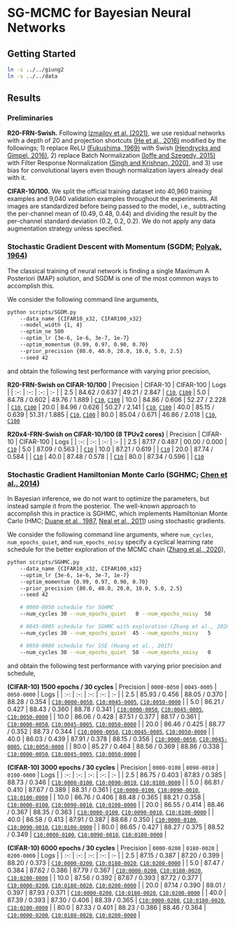 # SG-MCMC for Bayesian Neural Networks

## Getting Started
```bash
ln -s ../../giung2
ln -s ../../data
```

## Results

### Preliminaries

**R20-FRN-Swish.**
Following [Izmailov et al. (2021)](https://arxiv.org/abs/2104.14421), we use residual networks with a depth of 20 and projection shortcuts [(He et al., 2016)](https://arxiv.org/abs/1512.03385) modified by the followings; 1) replace ReLU [(Fukushima, 1969)](https://ieeexplore.ieee.org/document/4082265) with Swish [(Hendrycks and Gimpel, 2016)](https://arxiv.org/abs/1606.08415), 2) replace Batch Normalization [(Ioffe and Szegedy, 2015)](https://arxiv.org/abs/1502.03167) with Filter Response Normalization [(Singh and Krishnan, 2020)](https://arxiv.org/abs/1911.09737), and 3) use bias for convolutional layers even though normalization layers already deal with it.

**CIFAR-10/100.**
We split the official training dataset into 40,960 training examples and 9,040 validation examples throughout the experiments. All images are standardized before being passed to the model, i.e., subtracting the per-channel mean of (0.49, 0.48, 0.44) and dividing the result by the per-channel standard deviation (0.2, 0.2, 0.2). We do not apply any data augmentation strategy unless specified.

### Stochastic Gradient Descent with Momentum (SGDM; [Polyak, 1964](https://www.sciencedirect.com/science/article/abs/pii/0041555364901375))

The classical training of neural network is finding a single Maximum A Posteriori (MAP) solution, and SGDM is one of the most common ways to accomplish this.

We consider the following command line arguments,
```bash
python scripts/SGDM.py
    --data_name {CIFAR10_x32, CIFAR100_x32}
    --model_width {1, 4}
    --optim_ne 500
    --optim_lr {3e-6, 1e-6, 3e-7, 1e-7}
    --optim_momentum {0.99, 0.97, 0.90, 0.70}
    --prior_precision {80.0, 40.0, 20.0, 10.0, 5.0, 2.5}
    --seed 42
```
and obtain the following test performance with varying prior precision,

**R20-FRN-Swish on CIFAR-10/100**
| Precision | CIFAR-10      | CIFAR-100     | Logs |
| :-:       | :-:           | :-:           | :-   |
| 2.5       | 84.62 / 0.637 | 49.21 / 2.847 | [`C10`](./save/CIFAR10_x32/R20-FRN-Swish/SGDM/bs-0080_ne-0500_lr-0.0000030_mo-0.97_pr-00/42/20230203091638.log), [`C100`](./save/CIFAR100_x32/R20-FRN-Swish/SGDM/bs-0080_ne-0500_lr-0.0000010_mo-0.99_pr-00/42/20230203200438.log)
| 5.0       | 84.78 / 0.602 | 49.76 / 1.889 | [`C10`](./save/CIFAR10_x32/R20-FRN-Swish/SGDM/bs-0080_ne-0500_lr-0.0000030_mo-0.97_pr-01/42/20230203092801.log), [`C100`](./save/CIFAR100_x32/R20-FRN-Swish/SGDM/bs-0080_ne-0500_lr-0.0000010_mo-0.99_pr-01/42/20230203200442.log)
| 10.0      | 84.86 / 0.606 | 52.27 / 2.228 | [`C10`](./save/CIFAR10_x32/R20-FRN-Swish/SGDM/bs-0080_ne-0500_lr-0.0000010_mo-0.97_pr-02/42/20230203075155.log), [`C100`](./save/CIFAR100_x32/R20-FRN-Swish/SGDM/bs-0080_ne-0500_lr-0.0000010_mo-0.97_pr-02/42/20230203194716.log)
| 20.0      | 84.96 / 0.626 | 50.27 / 2.141 | [`C10`](./save/CIFAR10_x32/R20-FRN-Swish/SGDM/bs-0080_ne-0500_lr-0.0000030_mo-0.90_pr-03/42/20230203090836.log), [`C100`](./save/CIFAR100_x32/R20-FRN-Swish/SGDM/bs-0080_ne-0500_lr-0.0000030_mo-0.90_pr-03/42/20230203205925.log)
| 40.0      | 85.15 / 0.639 | 51.31 / 1.885 | [`C10`](./save/CIFAR10_x32/R20-FRN-Swish/SGDM/bs-0080_ne-0500_lr-0.0000030_mo-0.70_pr-04/42/20230203084421.log), [`C100`](./save/CIFAR100_x32/R20-FRN-Swish/SGDM/bs-0080_ne-0500_lr-0.0000030_mo-0.70_pr-04/42/20230203204656.log)
| 80.0      | 85.04 / 0.671 | 46.86 / 2.018 | [`C10`](./save/CIFAR10_x32/R20-FRN-Swish/SGDM/bs-0080_ne-0500_lr-0.0000001_mo-0.97_pr-05/42/20230203042552.log), [`C100`](./save/CIFAR100_x32/R20-FRN-Swish/SGDM/bs-0080_ne-0500_lr-0.0000010_mo-0.70_pr-05/42/20230203190726.log)

**R20x4-FRN-Swish on CIFAR-10/100 (8 TPUv2 cores)**
| Precision | CIFAR-10      | CIFAR-100     | Logs |
| :-:       | :-:           | :-:           | :-   |
| 2.5       | 87.17 / 0.487 | 00.00 / 0.000 | [`C10`](./save/CIFAR10_x32/R20x4-FRN-Swish/bs-0080_ne-0500_lr-0.0000030_mo-0.97_pr-00/42/20230205152826.log)
| 5.0       | 87.09 / 0.563 |               | [`C10`](./save/CIFAR10_x32/R20x4-FRN-Swish/bs-0080_ne-0500_lr-0.0000010_mo-0.97_pr-01/42/20230205171157.log)
| 10.0      | 87.21 / 0.619 |               | [`C10`](./save/CIFAR10_x32/R20x4-FRN-Swish/bs-0080_ne-0500_lr-0.0000010_mo-0.90_pr-02/42/20230205084003.log)
| 20.0      | 87.74 / 0.584 |               | [`C10`](./save/CIFAR10_x32/R20x4-FRN-Swish/bs-0080_ne-0500_lr-0.0000030_mo-0.70_pr-03/42/20230205001428.log)
| 40.0      | 87.48 / 0.578 |               | [`C10`](./save/CIFAR10_x32/R20x4-FRN-Swish/bs-0080_ne-0500_lr-0.0000030_mo-0.70_pr-04/42/20230205015539.log)
| 80.0      | 87.34 / 0.596 |               | [`C10`](./save/CIFAR10_x32/R20x4-FRN-Swish/bs-0080_ne-0500_lr-0.0000030_mo-0.70_pr-05/42/20230205033517.log)

### Stochastic Gradient Hamiltonian Monte Carlo (SGHMC; [Chen et al., 2014](https://arxiv.org/abs/1402.4102))

In Bayesian inference, we do not want to optimize the parameters, but instead sample it from the posterior. The well-known approach to accomplish this in practice is SGHMC, which implements Hamiltonian Monte Carlo (HMC; [Duane et al., 1987](https://www.sciencedirect.com/science/article/abs/pii/037026938791197X), [Neal et al., 2011](https://arxiv.org/abs/1206.1901)) using stochastic gradients.

We consider the following command line arguments, where `num_cycles`, `num_epochs_quiet`, and `num_epochs_noisy` specify a cyclical learning rate schedule for the better exploration of the MCMC chain ([Zhang et al., 2020](https://arxiv.org/abs/1902.03932)),
```bash
python scripts/SGHMC.py
    --data_name {CIFAR10_x32, CIFAR100_x32}
    --optim_lr {3e-6, 1e-6, 3e-7, 1e-7}
    --optim_momentum {0.99, 0.97, 0.90, 0.70}
    --prior_precision {80.0, 40.0, 20.0, 10.0, 5.0, 2.5}
    --seed 42

    # 0000-0050 schedule for SGHMC
    --num_cycles 30 --num_epochs_quiet   0 --num_epochs_noisy  50

    # 0045-0005 schedule for SGHMC with exploration (Zhang et al., 2020)
    --num_cycles 30 --num_epochs_quiet  45 --num_epochs_noisy   5

    # 0050-0000 schedule for SSE (Huang et al., 2017)
    --num_cycles 30 --num_epochs_quiet  50 --num_epochs_noisy   0
```
and obtain the following test performance with varying prior precision and schedule,

**(CIFAR-10) 1500 epochs / 30 cycles**
| Precision | `0000-0050`   | `0045-0005`   | `0050-0000`   | Logs |
| :-:       | :-:           | :-:           | :-:           | :-   |
| 2.5       | 85.93 / 0.456 | 88.05 / 0.370 | 88.28 / 0.354 | [`C10:0000-0050`](./save/CIFAR10_x32/R20-FRN-Swish/SGHMC/bs-0080_nc-0030_ne-0000-0050_lr-0.0000003_mo-0.99_pr-00/42/20230205061339.log), [`C10:0045-0005`](./save/CIFAR10_x32/R20-FRN-Swish/SGHMC/bs-0080_nc-0030_ne-0045-0005_lr-0.0000030_mo-0.97_pr-00/42/20230204172708.log), [`C10:0050-0000`](./save/CIFAR10_x32/R20-FRN-Swish/SSE/bs-0080_nc-0030_ne-0050-0000_lr-0.0000030_mo-0.97_pr-00/42/20230206124722.log) |
| 5.0       | 86.21 / 0.427 | 88.43 / 0.360 | 88.78 / 0.341 | [`C10:0000-0050`](./save/CIFAR10_x32/R20-FRN-Swish/SGHMC/bs-0080_nc-0030_ne-0000-0050_lr-0.0000010_mo-0.90_pr-01/42/20230205084120.log), [`C10:0045-0005`](./save/CIFAR10_x32/R20-FRN-Swish/SGHMC/bs-0080_nc-0030_ne-0045-0005_lr-0.0000030_mo-0.90_pr-01/42/20230204164156.log), [`C10:0050-0000`](./save/CIFAR10_x32/R20-FRN-Swish/SSE/bs-0080_nc-0030_ne-0050-0000_lr-0.0000030_mo-0.97_pr-01/42/20230206130909.log) |
| 10.0      | 86.06 / 0.428 | 87.51 / 0.377 | 88.17 / 0.361 | [`C10:0000-0050`](./save/CIFAR10_x32/R20-FRN-Swish/SGHMC/bs-0080_nc-0030_ne-0000-0050_lr-0.0000010_mo-0.90_pr-02/42/20230205093834.log), [`C10:0045-0005`](./save/CIFAR10_x32/R20-FRN-Swish/SGHMC/bs-0080_nc-0030_ne-0045-0005_lr-0.0000003_mo-0.99_pr-02/42/20230204081042.log), [`C10:0050-0000`](./save/CIFAR10_x32/R20-FRN-Swish/SSE/bs-0080_nc-0030_ne-0050-0000_lr-0.0000003_mo-0.99_pr-02/42/20230205192703.log) |
| 20.0      | 86.46 / 0.425 | 88.77 / 0.352 | 88.73 / 0.344 | [`C10:0000-0050`](./save/CIFAR10_x32/R20-FRN-Swish/SGHMC/bs-0080_nc-0030_ne-0000-0050_lr-0.0000003_mo-0.90_pr-03/42/20230205043014.log), [`C10:0045-0005`](./save/CIFAR10_x32/R20-FRN-Swish/SGHMC/bs-0080_nc-0030_ne-0045-0005_lr-0.0000030_mo-0.70_pr-03/42/20230204152125.log), [`C10:0050-0000`](./save/CIFAR10_x32/R20-FRN-Swish/SSE/bs-0080_nc-0030_ne-0050-0000_lr-0.0000030_mo-0.70_pr-03/42/20230206080228.log) |
| 40.0      | 86.03 / 0.439 | 87.91 / 0.378 | 88.15 / 0.356 | [`C10:0000-0050`](./save/CIFAR10_x32/R20-FRN-Swish/SGHMC/bs-0080_nc-0030_ne-0000-0050_lr-0.0000001_mo-0.90_pr-04/42/20230204232015.log), [`C10:0045-0005`](./save/CIFAR10_x32/R20-FRN-Swish/SGHMC/bs-0080_nc-0030_ne-0045-0005_lr-0.0000010_mo-0.90_pr-04/42/20230204113545.log), [`C10:0050-0000`](./save/CIFAR10_x32/R20-FRN-Swish/SSE/bs-0080_nc-0030_ne-0050-0000_lr-0.0000003_mo-0.97_pr-04/42/20230205174208.log) |
| 80.0      | 85.27 / 0.464 | 88.56 / 0.369 | 88.86 / 0.338 | [`C10:0000-0050`](./save/CIFAR10_x32/R20-FRN-Swish/SGHMC/bs-0080_nc-0030_ne-0000-0050_lr-0.0000003_mo-0.70_pr-05/42/20230205031644.log), [`C10:0045-0005`](./save/CIFAR10_x32/R20-FRN-Swish/SGHMC/bs-0080_nc-0030_ne-0045-0005_lr-0.0000003_mo-0.90_pr-05/42/20230204062313.log), [`C10:0050-0000`](./save/CIFAR10_x32/R20-FRN-Swish/SSE/bs-0080_nc-0030_ne-0050-0000_lr-0.0000003_mo-0.90_pr-05/42/20230205142337.log) |

**(CIFAR-10) 3000 epochs / 30 cycles**
| Precision | `0000-0100`   | `0090-0010`   | `0100-0000`   | Logs |
| :-:       | :-:           | :-:           | :-:           | :-   |
| 2.5       | 86.75 / 0.403 | 87.83 / 0.385 | 88.73 / 0.346 | [`C10:0000-0100`](./save/CIFAR10_x32/R20-FRN-Swish/SGHMC/bs-0080_nc-0030_ne-0000-0100_lr-0.0000010_mo-0.90_pr-00/42/20230205173647.log), [`C10:0090-0010`](./save/CIFAR10_x32/R20-FRN-Swish/SGHMC/bs-0080_nc-0030_ne-0090-0010_lr-0.0000030_mo-0.90_pr-00/42/20230206104045.log), [`C10:0100-0000`](./save/CIFAR10_x32/R20-FRN-Swish/SSE/bs-0080_nc-0030_ne-0100-0000_lr-0.0000030_mo-0.97_pr-00/42/20230209203828.log) |
| 5.0       | 86.81 / 0.410 | 87.67 / 0.389 | 88.31 / 0.361 | [`C10:0000-0100`](./save/CIFAR10_x32/R20-FRN-Swish/SGHMC/bs-0080_nc-0030_ne-0000-0100_lr-0.0000001_mo-0.99_pr-01/42/20230205000401.log), [`C10:0090-0010`](./save/CIFAR10_x32/R20-FRN-Swish/SGHMC/bs-0080_nc-0030_ne-0090-0010_lr-0.0000010_mo-0.97_pr-01/42/20230206003459.log), [`C10:0100-0000`](./save/CIFAR10_x32/R20-FRN-Swish/SSE/bs-0080_nc-0030_ne-0100-0000_lr-0.0000010_mo-0.97_pr-01/42/20230209000448.log) |
| 10.0      | 86.76 / 0.406 | 88.48 / 0.365 | 88.21 / 0.358 | [`C10:0000-0100`](./save/CIFAR10_x32/R20-FRN-Swish/SGHMC/bs-0080_nc-0030_ne-0000-0100_lr-0.0000001_mo-0.97_pr-02/42/20230204194159.log), [`C10:0090-0010`](./save/CIFAR10_x32/R20-FRN-Swish/SGHMC/bs-0080_nc-0030_ne-0090-0010_lr-0.0000010_mo-0.90_pr-02/42/20230205211510.log), [`C10:0100-0000`](./save/CIFAR10_x32/R20-FRN-Swish/SSE/bs-0080_nc-0030_ne-0100-0000_lr-0.0000010_mo-0.90_pr-02/42/20230208202351.log) |
| 20.0      | 86.55 / 0.414 | 88.46 / 0.367 | 88.35 / 0.363 | [`C10:0000-0100`](./save/CIFAR10_x32/R20-FRN-Swish/SGHMC/bs-0080_nc-0030_ne-0000-0100_lr-0.0000001_mo-0.90_pr-03/42/20230204192552.log), [`C10:0090-0010`](./save/CIFAR10_x32/R20-FRN-Swish/SGHMC/bs-0080_nc-0030_ne-0090-0010_lr-0.0000030_mo-0.70_pr-03/42/20230206064051.log), [`C10:0100-0000`](./save/CIFAR10_x32/R20-FRN-Swish/SSE/bs-0080_nc-0030_ne-0100-0000_lr-0.0000030_mo-0.70_pr-03/42/20230209120233.log) |
| 40.0      | 86.58 / 0.413 | 87.91 / 0.387 | 88.68 / 0.350 | [`C10:0000-0100`](./save/CIFAR10_x32/R20-FRN-Swish/SGHMC/bs-0080_nc-0030_ne-0000-0100_lr-0.0000003_mo-0.70_pr-04/42/20230205043039.log), [`C10:0090-0010`](./save/CIFAR10_x32/R20-FRN-Swish/SGHMC/bs-0080_nc-0030_ne-0090-0010_lr-0.0000010_mo-0.90_pr-04/42/20230205215032.log), [`C10:0100-0000`](./save/CIFAR10_x32/R20-FRN-Swish/SSE/bs-0080_nc-0030_ne-0100-0000_lr-0.0000010_mo-0.70_pr-04/42/20230208163139.log) |
| 80.0      | 86.65 / 0.427 | 88.27 / 0.375 | 88.52 / 0.349 | [`C10:0000-0100`](./save/CIFAR10_x32/R20-FRN-Swish/SGHMC/bs-0080_nc-0030_ne-0000-0100_lr-0.0000001_mo-0.70_pr-05/42/20230204151945.log), [`C10:0090-0010`](./save/CIFAR10_x32/R20-FRN-Swish/SGHMC/bs-0080_nc-0030_ne-0090-0010_lr-0.0000003_mo-0.90_pr-05/42/20230205085239.log), [`C10:0100-0000`](./save/CIFAR10_x32/R20-FRN-Swish/SSE/bs-0080_nc-0030_ne-0100-0000_lr-0.0000001_mo-0.97_pr-05/42/20230207083816.log) |

**(CIFAR-10) 6000 epochs / 30 cycles**
| Precision | `0000-0200`   | `0180-0020`   | `0200-0000`   | Logs |
| :-:       | :-:           | :-:           | :-:           | :-   |
| 2.5       | 87.15 / 0.387 | 87.20 / 0.399 | 88.20 / 0.373 | [`C10:0000-0200`](./save/CIFAR10_x32/R20-FRN-Swish/SGHMC/bs-0080_nc-0030_ne-0000-0200_lr-0.0000003_mo-0.97_pr-00/42/20230207061602.log), [`C10:0180-0020`](./save/CIFAR10_x32/R20-FRN-Swish/SGHMC/bs-0080_nc-0030_ne-0180-0020_lr-0.0000003_mo-0.99_pr-00/42/20230207130749.log), [`C10:0200-0000`](./save/CIFAR10_x32/R20-FRN-Swish/SSE/bs-0080_nc-0030_ne-0200-0000_lr-0.0000003_mo-0.99_pr-00/42/20230212050826.log) |
| 5.0       | 87.47 / 0.384 | 87.62 / 0.386 | 87.79 / 0.367 | [`C10:0000-0200`](./save/CIFAR10_x32/R20-FRN-Swish/SGHMC/bs-0080_nc-0030_ne-0000-0200_lr-0.0000003_mo-0.97_pr-01/42/20230207063727.log), [`C10:0180-0020`](./save/CIFAR10_x32/R20-FRN-Swish/SGHMC/bs-0080_nc-0030_ne-0180-0020_lr-0.0000010_mo-0.90_pr-01/42/20230207221229.log), [`C10:0200-0000`](./save/CIFAR10_x32/R20-FRN-Swish/SSE/bs-0080_nc-0030_ne-0200-0000_lr-0.0000003_mo-0.99_pr-01/42/20230212055339.log) |
| 10.0      | 87.56 / 0.392 | 87.67 / 0.393 | 87.72 / 0.377 | [`C10:0000-0200`](./save/CIFAR10_x32/R20-FRN-Swish/SGHMC/bs-0080_nc-0030_ne-0000-0200_lr-0.0000001_mo-0.97_pr-02/42/20230206173300.log), [`C10:0180-0020`](./save/CIFAR10_x32/R20-FRN-Swish/SGHMC/bs-0080_nc-0030_ne-0180-0020_lr-0.0000030_mo-0.70_pr-02/42/20230208135405.log), [`C10:0200-0000`](./save/CIFAR10_x32/R20-FRN-Swish/SSE/bs-0080_nc-0030_ne-0200-0000_lr-0.0000001_mo-0.99_pr-02/42/20230211072244.log) |
| 20.0      | 87.14 / 0.390 | 88.01 / 0.397 | 87.93 / 0.371 | [`C10:0000-0200`](./save/CIFAR10_x32/R20-FRN-Swish/SGHMC/bs-0080_nc-0030_ne-0000-0200_lr-0.0000001_mo-0.90_pr-03/42/20230206095558.log), [`C10:0180-0020`](./save/CIFAR10_x32/R20-FRN-Swish/SGHMC/bs-0080_nc-0030_ne-0180-0020_lr-0.0000003_mo-0.97_pr-03/42/20230207082959.log), [`C10:0200-0000`](./save/CIFAR10_x32/R20-FRN-Swish/SSE/bs-0080_nc-0030_ne-0200-0000_lr-0.0000001_mo-0.99_pr-03/42/20230211073940.log) |
| 40.0      | 87.39 / 0.393 | 87.30 / 0.406 | 88.39 / 0.365 | [`C10:0000-0200`](./save/CIFAR10_x32/R20-FRN-Swish/SGHMC/bs-0080_nc-0030_ne-0000-0200_lr-0.0000001_mo-0.70_pr-04/42/20230206030759.log), [`C10:0180-0020`](./save/CIFAR10_x32/R20-FRN-Swish/SGHMC/bs-0080_nc-0030_ne-0180-0020_lr-0.0000003_mo-0.90_pr-04/42/20230207060608.log), [`C10:0200-0000`](./save/CIFAR10_x32/R20-FRN-Swish/SSE/bs-0080_nc-0030_ne-0200-0000_lr-0.0000003_mo-0.90_pr-04/42/20230211190653.log) |
| 80.0      | 87.33 / 0.401 | 88.23 / 0.386 | 88.46 / 0.364 | [`C10:0000-0200`](./save/CIFAR10_x32/R20-FRN-Swish/SGHMC/bs-0080_nc-0030_ne-0000-0200_lr-0.0000001_mo-0.70_pr-05/42/20230206030829.log), [`C10:0180-0020`](./save/CIFAR10_x32/R20-FRN-Swish/SGHMC/bs-0080_nc-0030_ne-0180-0020_lr-0.0000003_mo-0.70_pr-05/42/20230207041121.log), [`C10:0200-0000`](./save/CIFAR10_x32/R20-FRN-Swish/SSE/bs-0080_nc-0030_ne-0200-0000_lr-0.0000003_mo-0.70_pr-05/42/20230211133911.log) |

